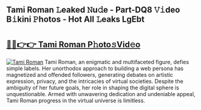 ## Tami Roman 𝙻eaked 𝙽u𝚍e - Part-DQ8 𝚅𝚒deo B𝚒kini 𝙿hotos - Hot All 𝙻eaks LgEbt

# <h2><a href="http://ld52utu.urlbe.top/?page=Tami+Roman">🔗🔗👉👉 Tami Roman P𝚑oto𝚜Vid𝚎o</a></h2>

[![Tami Roman](https://i.imgur.com/eBuTRDB.gif)](http://ld52utu.urlbe.top/?page=Tami+Roman)
Tami Roman, an enigmatic and multifaceted figure, defies simple labels. Her unorthodox approach to building a web persona has magnetized and offended followers, generating debates on artistic expression, privacy, and the intricacies of virtual societies. Despite the ambiguity of her future goals, her role in shaping the digital sphere is unquestionable. Armed with unwavering dedication and undeniable appeal, Tami Roman progress in the virtual universe is limitless.
